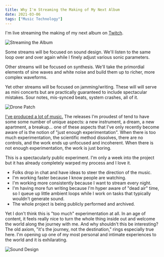 ```yaml
---
title: Why I'm Streaming the Making of My Next Album
date: 2021-03-06
tags: ["Music Technology"]
---
```


I'm live streaming the making of my next album on [Twitch](https://twitch.tv/tyleretters).

<!--x-->

![Streaming the Album](/images/streaming-album.png)

Some streams will be focused on sound design. We'll listen to the same loop over and over again while I finely adjust various sonic parameters.

Other streams will be focused on synthesis. We'll take the primordial elements of sine waves and white noise and build them up to richer, more complex waveforms.

Yet other streams will be focused on jamming/writing. These will will serve as mini concerts but are practically guaranteed to include spectacular mistakes. Sour notes, mis-synced beats, system crashes, all of it.

![Drone Patch](/images/patch.png)

[I've produced a lot of music.](/discography) The releases I'm proudest of tend to have some some number of unique aspects: a new instrument, a dream, a new apartment, a breakup... one of these aspects that I've only recently become aware of is the notion of "just enough experimentation". When there is too much experimentation, the scientific method dissolves, there are no controls, and the work ends up unfocused and incoherent. When there is not enough experimentation, the work is just boring.

This is a spectacularly public experiment. I'm only a week into the project but it has already completely warped my process and I love it.

- Folks drop in chat and have ideas to steer the direction of the music.
- I'm working faster because I know people are watching.
- I'm working more consistently because I want to stream every night.
- I'm having more fun writing because I'm hyper aware of "dead air" time, so I queue up little ambient loops while I work on tasks that typically wouldn't generate sound.
- The whole project is being publicly performed and archived.

Yet I don't think this is "too much" experimentation at all. In an age of content, it feels really nice to turn the whole thing inside out and welcome the world along the journey with me. And why shouldn't this be interesting? The old axiom, "it's the journey, not the destination," rings especially true here. I'm opening up one of my most personal and intimate experiences to the world and it is exhilarating.

![Sound Design](/images/sound-design.png)
